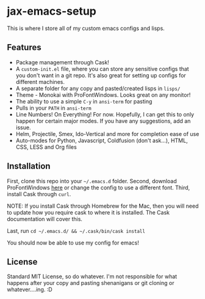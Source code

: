 # jax-emacs-setup
This is where I store all of my custom emacs configs and lisps.

## Features

* Package management through Cask!
* A `custom-init.el` file, where you can store any sensitive configs that you
don't want in a git repo. It's also great for setting up configs for different
machines.
* A separate folder for any copy and pasted/created lisps in `lisps/`
* Theme - Monokai with ProFontWindows. Looks great on any monitor!
* The ability to use a simple `C-y` in `ansi-term` for pasting
* Pulls in your `PATH` in `ansi-term`
* Line Numbers! On Everything! For now. Hopefully, I can get this to only happen
for certain major modes. If you have any suggestions, add an issue.
* Helm, Projectile, Smex, Ido-Vertical and more for completion ease of use
* Auto-modes for Python, Javascript, Coldfusion (don't ask...), HTML, CSS, LESS and Org files

## Installation
First, clone this repo into your `~/.emacs.d` folder.
Second, download ProFontWindows [here](http://www.fontsquirrel.com/fonts/profontwindows) or change the config to use a different font.
Third, install Cask through `curl`.

NOTE: If you install Cask through Homebrew for the Mac, then you will need to update how you require cask to where it is installed. The Cask documentation will cover this.

Last, run `cd ~/.emacs.d/ && ~/.cask/bin/cask install`

You should now be able to use my config for emacs!

## License
Standard MIT License, so do whatever. I'm not responsible for what happens
after your copy and pasting shenanigans or git cloning or whatever....ing. :D
